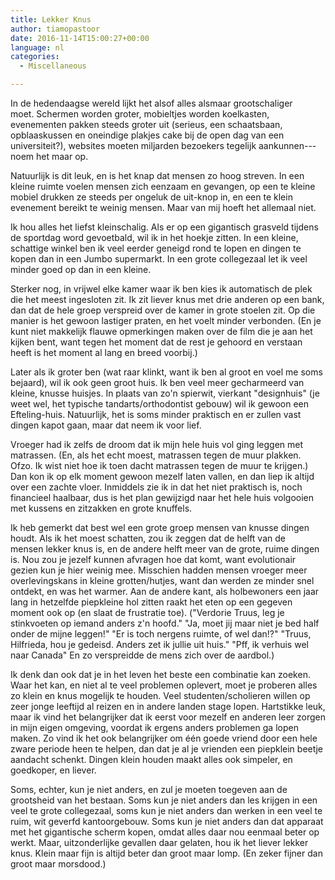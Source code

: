 ```yaml
---
title: Lekker Knus
author: tiamopastoor
date: 2016-11-14T15:00:27+00:00
language: nl
categories:
  - Miscellaneous

---
```

In de hedendaagse wereld lijkt het alsof alles alsmaar grootschaliger moet. Schermen worden groter, mobieltjes worden koelkasten, evenementen pakken steeds groter uit (serieus, een schaatsbaan, opblaaskussen en oneindige plakjes cake bij de open dag van een universiteit?), websites moeten miljarden bezoekers tegelijk aankunnen---noem het maar op.

Natuurlijk is dit leuk, en is het knap dat mensen zo hoog streven. In een kleine ruimte voelen mensen zich eenzaam en gevangen, op een te kleine mobiel drukken ze steeds per ongeluk de uit-knop in, en een te klein evenement bereikt te weinig mensen. Maar van mij hoeft het allemaal niet.


Ik hou alles het liefst kleinschalig. Als er op een gigantisch grasveld tijdens de sportdag word gevoetbald, wil ik in het hoekje zitten. In een kleine, schattige winkel ben ik veel eerder geneigd rond te lopen en dingen te kopen dan in een Jumbo supermarkt. In een grote collegezaal let ik veel minder goed op dan in een kleine.

Sterker nog, in vrijwel elke kamer waar ik ben kies ik automatisch de plek die het meest ingesloten zit. Ik zit liever knus met drie anderen op een bank, dan dat de hele groep verspreid over de kamer in grote stoelen zit. Op die manier is het gewoon lastiger praten, en het voelt minder verbonden. (En je kunt niet makkelijk flauwe opmerkingen maken over de film die je aan het kijken bent, want tegen het moment dat de rest je gehoord en verstaan heeft is het moment al lang en breed voorbij.)

Later als ik groter ben (wat raar klinkt, want ik ben al groot en voel me soms bejaard), wil ik ook geen groot huis. Ik ben veel meer gecharmeerd van kleine, knusse huisjes. In plaats van zo'n spierwit, vierkant "designhuis" (je weet wel, het typische tandarts/orthodontist gebouw) wil ik gewoon een Efteling-huis. Natuurlijk, het is soms minder praktisch en er zullen vast dingen kapot gaan, maar dat neem ik voor lief.

Vroeger had ik zelfs de droom dat ik mijn hele huis vol ging leggen met matrassen. (En, als het echt moest, matrassen tegen de muur plakken. Ofzo. Ik wist niet hoe ik toen dacht matrassen tegen de muur te krijgen.) Dan kon ik op elk moment gewoon mezelf laten vallen, en dan liep ik altijd over een zachte vloer. Inmiddels zie ik in dat het niet praktisch is, noch financieel haalbaar, dus is het plan gewijzigd naar het hele huis volgooien met kussens en zitzakken en grote knuffels.

Ik heb gemerkt dat best wel een grote groep mensen van knusse dingen houdt. Als ik het moest schatten, zou ik zeggen dat de helft van de mensen lekker knus is, en de andere helft meer van de grote, ruime dingen is. Nou zou je jezelf kunnen afvragen hoe dat komt, want evolutionair gezien kun je hier weinig mee. Misschien hadden mensen vroeger meer overlevingskans in kleine grotten/hutjes, want dan werden ze minder snel ontdekt, en was het warmer. Aan de andere kant, als holbewoners een jaar lang in hetzelfde piepkleine hol zitten raakt het eten op een gegeven moment ook op (en slaat de frustratie toe). ("Verdorie Truus, leg je stinkvoeten op iemand anders z'n hoofd." "Ja, moet jij maar niet je bed half onder de mijne leggen!" "Er is toch nergens ruimte, of wel dan!?" "Truus, Hilfrieda, hou je gedeisd. Anders zet ik jullie uit huis." "Pff, ik verhuis wel naar Canada" En zo verspreidde de mens zich over de aardbol.)

Ik denk dan ook dat je in het leven het beste een combinatie kan zoeken. Waar het kan, en niet al te veel problemen oplevert, moet je proberen alles zo klein en knus mogelijk te houden. Veel studenten/scholieren willen op zeer jonge leeftijd al reizen en in andere landen stage lopen. Hartstikke leuk, maar ik vind het belangrijker dat ik eerst voor mezelf en anderen leer zorgen in mijn eigen omgeving, voordat ik ergens anders problemen ga lopen maken. Zo vind ik het ook belangrijker om één goede vriend door een hele zware periode heen te helpen, dan dat je al je vrienden een piepklein beetje aandacht schenkt. Dingen klein houden maakt alles ook simpeler, en goedkoper, en liever.

Soms, echter, kun je niet anders, en zul je moeten toegeven aan de grootsheid van het bestaan. Soms kun je niet anders dan les krijgen in een veel te grote collegezaal, soms kun je niet anders dan werken in een veel te ruim, wit geverfd kantoorgebouw. Soms kun je niet anders dan dat apparaat met het gigantische scherm kopen, omdat alles daar nou eenmaal beter op werkt. Maar, uitzonderlijke gevallen daar gelaten, hou ik het liever lekker knus. Klein maar fijn is altijd beter dan groot maar lomp. (En zeker fijner dan groot maar morsdood.)